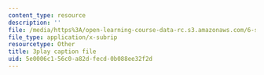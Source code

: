 ```yaml
---
content_type: resource
description: ''
file: /media/https%3A/open-learning-course-data-rc.s3.amazonaws.com/6-s897-machine-learning-for-healthcare-spring-2019/5e0006c156c0a82dfecd0b088ee32f2d_aJqgO8e37_g.srt
file_type: application/x-subrip
resourcetype: Other
title: 3play caption file
uid: 5e0006c1-56c0-a82d-fecd-0b088ee32f2d
---
```

